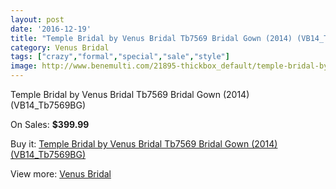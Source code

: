 ```yaml
---
layout: post
date: '2016-12-19'
title: "Temple Bridal by Venus Bridal Tb7569 Bridal Gown (2014) (VB14_Tb7569BG)"
category: Venus Bridal
tags: ["crazy","formal","special","sale","style"]
image: http://www.benemulti.com/21895-thickbox_default/temple-bridal-by-venus-bridal-tb7569-bridal-gown-2014-vb14tb7569bg.jpg
---
```

Temple Bridal by Venus Bridal Tb7569 Bridal Gown (2014) (VB14_Tb7569BG)

On Sales: **$399.99**
<a href="https://www.benemulti.com/en/venus-bridal/8240-temple-bridal-by-venus-bridal-tb7569-bridal-gown-2014-vb14tb7569bg.html"><amp-img layout="responsive" width="600" height="600" src="//www.benemulti.com/21895-thickbox_default/temple-bridal-by-venus-bridal-tb7569-bridal-gown-2014-vb14tb7569bg.jpg" alt="Temple Bridal by Venus Bridal Tb7569 Bridal Gown (2014) (VB14_Tb7569BG) 0" /></a>
<a href="https://www.benemulti.com/en/venus-bridal/8240-temple-bridal-by-venus-bridal-tb7569-bridal-gown-2014-vb14tb7569bg.html"><amp-img layout="responsive" width="600" height="600" src="//www.benemulti.com/21896-thickbox_default/temple-bridal-by-venus-bridal-tb7569-bridal-gown-2014-vb14tb7569bg.jpg" alt="Temple Bridal by Venus Bridal Tb7569 Bridal Gown (2014) (VB14_Tb7569BG) 1" /></a>

Buy it: [Temple Bridal by Venus Bridal Tb7569 Bridal Gown (2014) (VB14_Tb7569BG)](https://www.benemulti.com/en/venus-bridal/8240-temple-bridal-by-venus-bridal-tb7569-bridal-gown-2014-vb14tb7569bg.html "Temple Bridal by Venus Bridal Tb7569 Bridal Gown (2014) (VB14_Tb7569BG)")

View more: [Venus Bridal](https://www.benemulti.com/en/68-venus-bridal "Venus Bridal")